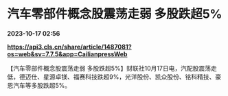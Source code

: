 # 汽车零部件概念股震荡走弱 多股跌超5%

**2023-10-17 02:56**

**https://api3.cls.cn/share/article/1487081?os=web&sv=7.7.5&app=CailianpressWeb**

【汽车零部件概念股震荡走弱 多股跌超5%】财联社10月17日电，汽配股震荡走低，德迈仕、星源卓镁、福赛科技跌超9%，光洋股份、凯众股份、铭科精技、豪恩汽车等多股跌超5%。